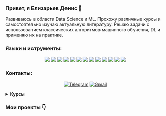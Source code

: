 ###  Привет, я Елизарьев Денис 👋
Развиваюсь в области Data Science и ML. Прохожу различные курсы и самостоятельно
изучаю актуальную литературу. Решаю задачи с использованием классических алгоритмов
машинного обучения, DL и применяю их на практике.

### Языки и иструменты:
<div align="center">
<img src="https://img.shields.io/badge/Python-3776AB?style=for-the-badge&logo=python&logoColor=FFA500"/> <img src="https://img.shields.io/badge/pandas-150458?style=for-the-badge&logo=pandas&logoColor=FFA500"/> <img src="https://img.shields.io/badge/numpy-013243?style=for-the-badge&logo=numpy&logoColor=black"/> <img src="https://img.shields.io/badge/FastAPI-009688?style=for-the-badge&logo=fastapi&logoColor=white"/> <img src="https://img.shields.io/badge/postgresql-B0C4DE?style=for-the-badge&logo=postgresql&logoColor=4169E1"/> <img src="https://img.shields.io/badge/sql alchemy-D71F00?style=for-the-badge&logo=sqlalchemy&logoColor=black"/> <img src="https://img.shields.io/badge/git-B0C4DE?style=for-the-badge&logo=git&logoColor=F05032"/> <img src="https://img.shields.io/badge/jupyter-B0C4DE?style=for-the-badge&logo=jupyter&logoColor=F37626"/> <img src="https://img.shields.io/badge/airflow-FF4500?style=for-the-badge&logo=apacheairflow&logoColor=black"/> <img src="https://img.shields.io/badge/sklearn-3776AB?style=for-the-badge&logo=scikitlearn&logoColor=F7931E"/> <img src="https://img.shields.io/badge/catboost-FFA500?style=for-the-badge"/> <img src="https://img.shields.io/badge/xgboost-26A5E4?style=for-the-badge"/> <img src="https://img.shields.io/badge/pytorch-EE4C2C?style=for-the-badge&logo=pytorch&logoColor=black"/>
</div>


### Контакты:
<div align="center">

[![Telegram](https://img.shields.io/badge/Telegram-0b0038?style=for-the-badge&logo=telegram&logoColor=white)](https://t.me/es_den) [![Gmail](https://img.shields.io/badge/Gmail-0b0038?style=for-the-badge&logo=gmail&logoColor=red)](mailto:elizaryevd@gmail.com)
</div>



<details>	   
  <summary><b>Курсы</b></summary>
  
  [![Karpov.courses](https://img.shields.io/badge/Karpov-courses-0b0038?style=for-the-badge&logo=Karpov&logoColor=blue)](https://lab.karpov.courses/certificate/abfee458-987a-44b6-8175-5775171dad91/) <br>
  [![Karpov.courses](https://img.shields.io/badge/Karpov-courses-0b0038?style=for-the-badge&logo=Karpov&logoColor=blue)](https://lab.karpov.courses/certificate/cbfa49e1-c4e5-45a4-8831-1b2b119c7fbe/)<br>
  
</details>

<h3>Мои проекты 👇</h3>

